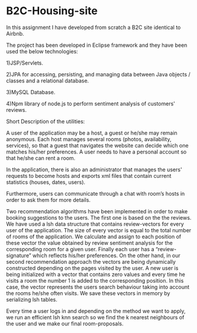 # B2C-Housing-site

In this assignment I have developed from scratch a B2C site identical to Airbnb.

The project has been developed in Eclipse framework and they have been used the below technologies:

1)JSP/Servlets.


2)JPA for accessing, persisting, and managing data between Java objects / classes and a relational database.

3)MySQL Database.

4)Npm library of node.js to perform sentiment analysis of customers' reviews.

Short Description of the utilities:

A user of the application may be a host, a guest or he/she may remain anonymous. Each host manages several rooms (photos, availability, services), so that a guest that navigates the website can decide which one matches his/her preferences. A user needs to have a personal account so that he/she can rent a room.

In the application, there is also an administrator that manages the users' requests to become hosts and exports xml files that contain current statistics (houses, dates, users).

Furthermore, users can communicate through a chat with room’s hosts in order to ask them for more details.

Two recommendation algorithms have been implemented in order to make booking suggestions to the users. The first one is based on the the reviews. We have used a lsh data structure that contains review-vectors for every user of the application. The size of every vector is equal to the total number of rooms of the application. We calculate and assign to each position of these vector the value obtained by review sentiment analysis for the corresponding room for a given user. Finally each user has a “review-signature” which reflects his/her preferences. On the other hand, in our second recommendation approach the vectors are being dynamically constructed depending on the pages visited by the user. A new user is being initialized with a vector that contains zero values and every time he visits a room the number 1 is added to the corresponding position. In this case, the vector represents the users search behaviour taking into account the rooms he/she often visits. We save these vectors in memory by serializing lsh tables.

Every time a user logs in and depending on the method we want to apply, we run an efficient lsh knn search so we find the k nearest neighbours of the user and we make our final room-proposals.
